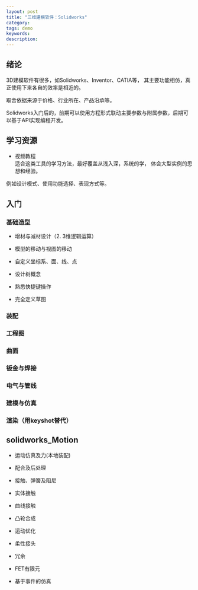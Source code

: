 ```yaml
---
layout: post
title: "三维建模软件：Solidworks"
category: 
tags: demo
keywords: 
description: 
---
```



## 绪论
3D建模软件有很多，如Solidworks、Inventor、CATIA等，
其主要功能相仿，真正使用下来各自的效率是相近的。

取舍依据来源于价格、行业所在、产品沿承等。

Solidworks入门后的，前期可以使用方程形式联动主要参数与附属参数，后期可以基于API实现编程开发。


## 学习资源
* 视频教程  
适合这类工具的学习方法，最好覆盖从浅入深，系统的学，
体会大型实例的思想和经验。

例如设计模式、使用功能选择、表现方式等。

##  入门

###  基础造型

* 增材与减材设计（2.  3维逻辑运算）

* 模型的移动与视图的移动

* 自定义坐标系、面、线、点

* 设计树概念

* 熟悉快捷键操作

* 完全定义草图

### 装配

### 工程图

### 曲面

### 钣金与焊接

### 电气与管线

### 建模与仿真

### 渲染（用keyshot替代）

##  solidworks_Motion

* 运动仿真及力(本地装配)

* 配合及后处理

* 接触、弹簧及阻尼

* 实体接触

* 曲线接触

* 凸轮合成

* 运动优化

* 柔性接头

* 冗余

* FET有限元

* 基于事件的仿真


